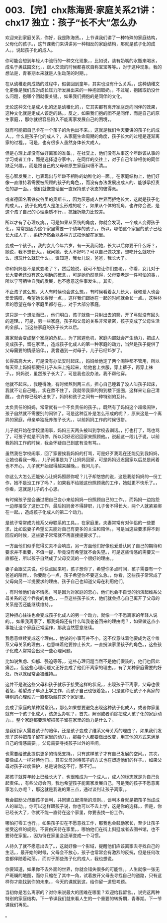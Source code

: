 # 003.【完】chx陈海贤·家庭关系21讲：chx17 独立：孩子“长不大”怎么办

欢迎来到家庭关系，你好，我是陈海贤。，上节课我们讲了一种特殊的家庭结构，父母化的孩子。，这节课我们来讲讲另一种相反的家庭结构，那就是孩子化的成人。，说起孩子化的成人。

你可能会想到年轻人中流行的一种文化现象，，比如说，装有奶嘴的水瓶来喝水，成名于奥兹园文化，，跟人交流的时候都喜欢自称宝宝等等。，对于这种现象，我的想法是，青春期本来就是人生动荡的时期，。

在从幼稚走向成熟的过程中，假装回到童年，其实也没有什么关系。，这种幼稚文化更像是我们应对成长压力所发展出来的一种抱团取奶。，不过呢，抱团取奶没什么问题，抱哪个团就很关键。，如果我们拥抱的是同伴的文化。

无论这种文化是成人化的还是幼稚化的，，它其实都有离开家庭走向同伴的效果，这种文化就是走成人该走的路。，反之，如果我们抱的团不是同伴，而是自己的原生家庭，，那你就很容易陷入不能离家发展自己的困境，。

就有可能把自己卡在一个孩子的角色出不来。，这就是我们今天要讲的孩子化的成人。，什么是孩子化的成人？，从家庭生命周期的角度，孩子长大的过程是逐渐离家的过程。，可是，也有很多人虽然身体长大成人。

但是心理上却没有做好离家的准备。，在社交上，他们没有从事这个年龄该从事的学习或者工作，而是选择退守家中。，在同伴的交往上，对于自己年龄相仿的同伴缺乏兴趣，，而是跟自己的父母和原生家庭纠缠不清。。

在心智发展上，也表现出与年龄不相称的幼稚化的一面。，在家庭结构上，他们好像一直维持着需要被照顾的孩子的角色，，而没有办法发展出成人的、能够承担责任的那一面。，他们就像童话里一直保持孩子状态的彼得派。

或者德国名著铁皮谷里的奥斯卡，，因为厌恶成人世界而拒绝长大，这就是孩子化的成人。，孩子化的成人是怎么形成的呢？，如果从个体的视角，也许你会说，是这个孩子自己的心理素质不行，，抗挫折能力比较差。

所以才有了心理疾病。，可是如果从系统的角度，你就会发现，一个成人变得孩子化，，常常是因为这个家里需要一个幼年的孩子。，所以，哪怕这个家里的孩子已经长大成人了，，系统仍然会以各种方式把他留在家里。

变成一个孩子。，我的女儿今年六岁，有一天我问她，长大以后你要干什么呀？，她说，我不想长大。，我问她，长大不好吗？可以自己做决定，想吃什么就吃什么，想玩什么就玩什么。，谁知道，我女儿说，爸爸，我长大了。

你和妈妈是不是就变老了？，然后她说，我可不想让你们变老。，你看，女儿对于长大变老还没有这么明确的概念，，可是她仍然觉得，父母变老是一件可怕的事，，所以宁可牺牲自我的发展，也不愿意这件事发生。，其实。

不止孩子这么想，大人有时候也会这么想。，有时候看着女儿长大，我和爱人也会爱爱感叹，希望她长得慢一点，，这样我们跟她在一起的时间就会长一点。，这种朴素的愿望在每个家庭里都存在。，对于大部分家庭。

这只是一个想法而已。，他们明白，孩子就像一只射出去的箭，开了弓就没有回头的道理。，可是，另一些家庭，孩子和父母的关系非常紧密，孩子变成了父母生活的全部。，当这些家庭的孩子长大以后。

离家就会变成整个家庭的危机。，为了回避危机，家庭内部就会产生动力，把成人变成孩子，留在家里。，造成孩子化成人的第一种家庭的动力，当然是孩子提供了父母需要的情感陪伴。，我曾遇到一对母子，儿子已经15岁了。

长得高高大大，可是没有办法安时起床。，妈妈给他定了两个闹钟都不管用，所以每天早上妈妈都要把儿子从床上拖起来，给他套上衣服，穿上裤子，再穿上袜子。，妈妈说，虽然孩子长大了，可是我也没办法，我不帮他穿。

他就不起床。，我睡得晚，有时候熬到两三点，担心自己睡着了没人叫孩子起床，我就不让自己睡。，实在熬不住了，我就带我家的狗到楼下遛圈，这样来让自己清醒。，也许你已经听出来了，妈妈和孩子之间有一种特别的互补。

太负责任的妈妈，常常就有一个不负责任的孩子。，既然有了妈妈这个超级闹钟，孩子自然就不需要别的闹钟了。可是这种互补是怎么形成的呢？，原来这是一个离异的家庭，母亲单独抚养孩子长大。，以前妈妈工作的时候很拼。

儿子就开始在学校里闹事，妈妈三天两头被叫到学校去训话。，打也打了，骂也骂了，可孩子就是不消停，所以只好迟迟回家来照顾他。，说起这一段儿子说，以前我妈妈工作的时候，我会怀疑自己到底有没有骂。。

虽然我在学校闹事，回了家要挨我妈妈的打骂，可是好歹我现在还能见到我妈妈，让她也看我一眼。，儿子闹事是为了让妈妈回家，可是妈妈迟迟回家以后总是闲着也不开心，儿子就开始起得越来越晚。，我问儿子。

你这么大怎么还能安心让妈妈照顾你呢？儿子却悠悠的说，这是我给妈妈的一份工作，她不是没工作了吗？，如果我不给她这份照顾我的工作，她就更不快乐了。，你看，这就是儿子的小心思。

有时候孩子是会通过把自己变小来给妈妈一份照顾自己的工作，，而妈妈一边抱怨一边却接受了这份工作，最后妈妈舍不得辞职，儿子舍不得长大，两个人就紧紧绑在一起。，造成孩子化成人的第二个动力。

是孩子常常成为维系父母联系的工具。，在家庭里，夫妻常常有对伴侣的一些要求，比如说妻子希望丈夫能对自己有更多的关注和陪伴。，可是当这些要求得不到回应的时候，这些妻子常常就不再直接提要求了。。

一方面他们似乎觉得丈夫不会响应，另一方面他们好像也爱爱认同了自己的期待和要求并不重要，不值一提，毕竟没有希望就不会失望。，可是这些情感的需要又一直都在，所以孩子自然成了父母交流的一个很好的理由。。

妻子会跟丈夫说，你快点回来吧，孩子想你了，希望你多点时间，孩子需要有一个爸爸的陪伴。，你要耐心一点，孩子希望你不要这么急。，你看，这些孩子常常成了父母向另一半提要求的理由。孩子自己也知道父母在利用他们。

，有时候他们会不情愿，可是因为对家庭的忠心，他们也会不自觉的扮演起维系父母关系的这个乔良的角色。，一旦这些孩子长大，他们就会担心自己离开了父母的关系是否还能继续维持。。

这种担心往往也会变成孩子化成人的另一个动力，就像一个不愿离家的年轻人说的。，如果我离家了，那我妈妈还有什么叫我爸爸回来的理由呢？，如果做这点小事能让这个家庭正常运作，那我当然愿意继续。

我愿意继续变成这个理由。，他说的小事可并不小，这不仅意味着他要成为这个维系父母关系的理由，，也意味着他要停止长大，一直扮演家里孩子的角色。，这些孩子化成人常常会出现一些心理问题。

比如说焦虑、抑郁、强迫等等。，这些心理问题当然不是他们假装的，他们也因此痛苦。，但这些心理问题又正好变成了他们不离家的理由，，有了某种家庭需要的好处，所以就经常会被维持。。

这并不是说这些父母和孩子就乐于接受这样的状况，，出现孩子不离家，父母也很着急，希望孩子早点上学工作，而孩子自己也很着急。，只是这种让孩子不离家的特别的心理动力一直都隐藏在这个家庭里。

变成了家庭的某种潜意识。，那么如果想要避免出现这种孩子化成人，或者你家里就有一个孩子化成人，该怎么办呢？，首先，解弱或者消除把成人孩子化的家庭动力。，整个家庭都要理解把孩子留在家里的动力是什么？。

是我们家人需要孩子的陪伴，还是孩子变成了维系父母关系的理由？，如果我们发现了这种把孩子留在家里的动力，，那每个人都要做出改变，用其他的方式来满足自己的情感需要。，父母需要寻找孩子以外的空间。

也需要给彼此提供更多的情感支持。，只有这样孩子才有自己发展的空间。，其次，要像成人一样对待他们。，其实父母对待孩子的方式也在塑造他们的样子。，如果父母对孩子过度保护，总是说你这不行，那不行。。

那孩子就算年龄上已经长大了，也很难成为一个成人。，成人的标志就是为自己负起责任。，有些父母会问，我也希望孩子能离家发展自己，可是我的孩子不愿意离家怎么办呢？，那这就是我说的第三点，通过谈判让孩子离家。。

我会鼓励父母跟孩子谈判，共同建立起清晰的规则。，谈判本身就是把孩子当成成人的举动。，你可以这样跟孩子说，你也可以不去上学，这是你的选择。，但是，你已经长大了，你就不能一直待在这个家里，你要去找一份工作。

哪怕打零工也行。，如果孩子实在不愿意找工作，那我也会鼓励家长，至少让孩子接受这样的规则，不要白天待在家里。，哪怕他们在街上斜逛或者去图书馆，也不要待在家里。，因为待在家里会逐渐变成一个习惯。

人待久了就不愿意出去了。，这就好像一个影域，提醒他们应该离家去寻找自己的生活。，最开始的时候，父母会不放心，孩子也常常会有激烈的反抗，但是任何改变都伴随着动荡。，而对于那些孩子化的成人，我也想说。

你要知道，如果你不去外面的世界，你就会错失很多的可能性。，人生就像一张无产斑斓的地图，而你只缩在了其中一角，试着放开父母去寻找自己的道路，只有这样你才能找到你的未来。，今天的课就到这，给你留一道思考题。

当初你是怎么离家的？对你来说最大的困难在哪里？欢迎给我留言。，说完这两种特别的家庭结构，下一节课我们就来看人生的一个重要的转折期，青春期。下一节课我们再见。

。